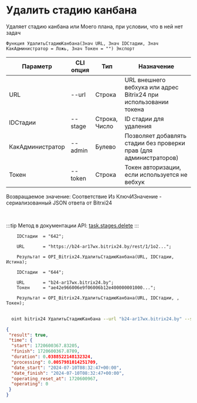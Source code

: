 ﻿---
sidebar_position: 3
---

# Удалить стадию канбана
 Удаляет стадию канбана или Моего плана, при условии, что в ней нет задач



`Функция УдалитьСтадиюКанбана(Знач URL, Знач IDСтадии, Знач КакАдминистратор = Ложь, Знач Токен = "") Экспорт`

  | Параметр | CLI опция | Тип | Назначение |
  |-|-|-|-|
  | URL | --url | Строка | URL внешнего вебхука или адрес Bitrix24 при использовании токена |
  | IDСтадии | --stage | Строка, Число | ID стадии для удаления |
  | КакАдминистратор | --admin | Булево | Позволяет добавлять стадии без проверки прав (для администраторов) |
  | Токен | --token | Строка | Токен авторизации, если используется не вебхук |

  
  Возвращаемое значение:   Соответствие Из КлючИЗначение - сериализованный JSON ответа от Bitrxi24

<br/>

:::tip
Метод в документации API: [task.stages.delete](https://dev.1c-bitrix.ru/rest_help/tasks/task/kanban/task_stages_delete.php)
:::
<br/>


```bsl title="Пример кода"
    IDСтадии  = "642";

    URL       = "https://b24-ar17wx.bitrix24.by/rest/1/1o2...";

    Результат = OPI_Bitrix24.УдалитьСтадиюКанбана(URL, IDСтадии, Истина);

    IDСтадии  = "644";

    URL       = "b24-ar17wx.bitrix24.by";
    Токен     = "ae42e966006e9f06006b12e400000001000...";

    Результат = OPI_Bitrix24.УдалитьСтадиюКанбана(URL, IDСтадии, , Токен);
```



```sh title="Пример команды CLI"
    
  oint bitrix24 УдалитьСтадиюКанбана --url "b24-ar17wx.bitrix24.by" --stage "128" --admin %admin% --token "56898d66006e9f06006b12e400000001000..."

```

```json title="Результат"
{
 "result": true,
 "time": {
  "start": 1720600367.83205,
  "finish": 1720600367.8709,
  "duration": 0.0388522148132324,
  "processing": 0.0057981014251709,
  "date_start": "2024-07-10T08:32:47+00:00",
  "date_finish": "2024-07-10T08:32:47+00:00",
  "operating_reset_at": 1720600967,
  "operating": 0
 }
}
```
